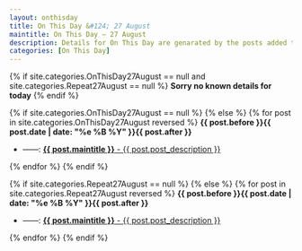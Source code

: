 ```yaml
---
layout: onthisday
title: On This Day &#124; 27 August
maintitle: On This Day — 27 August
description: Details for On This Day are genarated by the posts added to the website so the content is subject to changes/updates over time.
categories: [On This Day]
---
```


{% if site.categories.OnThisDay27August == null and site.categories.Repeat27August == null %}
<strong>Sorry no known details for today</strong>
{% endif %}

{% if site.categories.OnThisDay27August == null %}
{% else %}
{% for post in site.categories.OnThisDay27August reversed %}
<strong>{{ post.before }}{{ post.date | date: "%e %B %Y" }}{{ post.after }}</strong>
<ul>
<li> ——: <a class="{{ post.class }}" href="{{ post.url }}"><strong>{{ post.maintitle }}</strong> - {{ post.post_description }}</a></li>
</ul>
{% endfor %}
{% endif %}

{% if site.categories.Repeat27August == null %}
{% else %}
{% for post in site.categories.Repeat27August reversed %}
<strong>{{ post.before }}{{ post.date | date: "%e %B %Y" }}{{ post.after }}</strong>
<ul>
<li> ——: <a class="{{ post.class }}" href="{{ post.url }}"><strong>{{ post.maintitle }}</strong> - {{ post.post_description }}</a></li>
</ul>
{% endfor %}
{% endif %}
